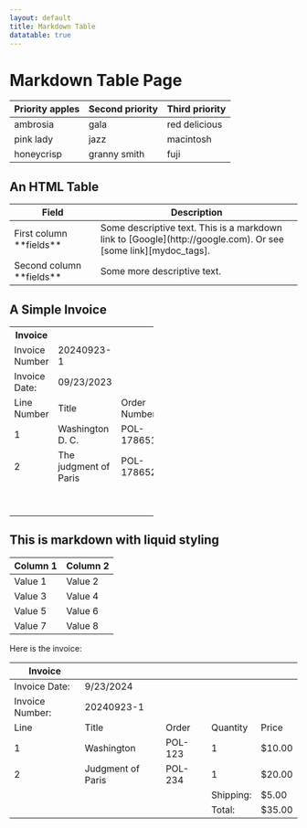 ```yaml
---
layout: default
title: Markdown Table
datatable: true
---
```


# Markdown Table Page

| Priority apples | Second priority | Third priority |
|-------|--------|---------|
| ambrosia | gala | red delicious |
| pink lady | jazz | macintosh |
| honeycrisp | granny smith | fuji |

<p></p>
<p></p>
<h2>An HTML Table</h2>

<table>
<colgroup>
<col width="30%" />
<col width="70%" />
</colgroup>
<thead>
<tr class="header">
<th>Field</th>
<th>Description</th>
</tr>
</thead>
<tbody>
<tr>
<td markdown="span">First column **fields**</td>
<td markdown="span">Some descriptive text. This is a markdown link to [Google](http://google.com). Or see [some link][mydoc_tags].</td>
</tr>
<tr>
<td markdown="span">Second column **fields**</td>
<td markdown="span">Some more descriptive text.
</td>
</tr>
</tbody>
</table>

<h2>A Simple Invoice</h2>

<table style="width:50%">
  <tr>
    <th>Invoice</th>
    <th></th>
    <th></th>
    <th></th>
    <th></th>
  </tr>
  <tr>
    <td>Invoice Number</td>
    <td>20240923-1</td>
    <td></td>
    <td></td>
    <td>Vendor:Vendor Inc.</td>
  </tr>
  <tr>
    <td>Invoice Date:</td>
    <td>09/23/2023</td>
    <td></td>
    <td></td>
    <td>Buyer: Library</td>
  </tr>
  <tr>
    <td>Line Number</td>
    <td>Title</td>
    <td>Order Number</td>
    <td>Quantity</td>
    <td>Price</td>
  </tr>
  <tr>
    <td>1</td>
    <td>Washington D. C.</td>
    <td>POL-178651</td>
    <td>1</td>
    <td>$20.00</td>
  </tr>
  <tr>
    <td>2</td>
    <td>The judgment of Paris</td>
    <td>POL-178652</td>
    <td>1</td>
    <td>$20.00</td>
  </tr>
  <tr>
    <td></td>
    <td></td>
    <td></td>
    <td>Shipping:</td>
    <td>$5.00</td>
  </tr>
  <tr>
    <td></td>
    <td></td>
    <td></td>
    <td>Total:</td>
    <td>$35.00</td>
  </tr>
</table>

<h2>This is markdown with liquid styling</h2>

<table>
  <thead>
    <tr>
      <th>Column 1</th>
      <th>Column 2</th>
    </tr>
  </thead>
  <tbody>
      <tr style="background-color: 'white';">
        <td>Value 1</td>
        <td>Value 2</td>
      </tr>
      <tr style="background-color: '#f0f0f0';">
        <td>Value 3</td>
        <td>Value 4</td>
      </tr>
      <tr style="background-color: 'white';">
        <td>Value 5</td>
        <td>Value 6</td>
      </tr>      
      <tr style="background-color: '#f0f0f0';">
        <td>Value 7</td>
        <td>Value 8</td>
      </tr>
  </tbody>
</table>

<p>Here is the invoice:</p>

| Invoice         |                   |         |           |        |
|-----------------|-------------------|---------|-----------|--------|
| Invoice Date:   | 9/23/2024         |         |           |        |
| Invoice Number: | 20240923-1        |         |           |        |
| Line            | Title             | Order   | Quantity  | Price  |
| 1               | Washington        | POL-123 | 1         | $10.00 |
| 2               | Judgment of Paris | POL-234 | 1         | $20.00 |
|                 |                   |         | Shipping: | $5.00  |
|                 |                   |         | Total:    | $35.00 |

